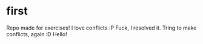 # first
Repo made for exercises!
I love conflicts :P
Fuck, I resolved it.
Tring to make conflicts, again :D
Hello!


